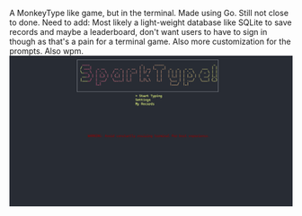 A MonkeyType like game, but in the terminal. Made using Go. Still not close to done.
Need to add: Most likely a light-weight database like SQLite to save records and maybe a leaderboard, don't want users to have to sign in though as that's a pain for a terminal game. Also more customization for the prompts. Also wpm. 
![alt text](/screenshots/img.png)
